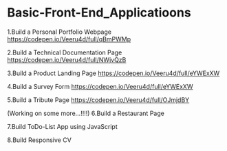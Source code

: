 # Basic-Front-End_Applicatioons

1.Build a Personal Portfolio Webpage
https://codepen.io/Veeru4d/full/qBmPWMp

2.Build a Technical Documentation Page
https://codepen.io/Veeru4d/full/NWjvQzB

3.Build a Product Landing Page
https://codepen.io/Veeru4d/full/eYWExXW

4.Build a Survey Form
https://codepen.io/Veeru4d/full/eYWExXW

5.Build a Tribute Page
https://codepen.io/Veeru4d/full/OJmjdBY


(Working on some more...!!!!)
6.Build a Restaurant Page


7.Build ToDo-List App using JavaScript


8.Build Responsive CV



